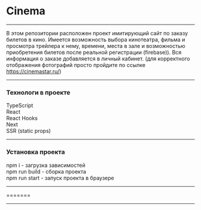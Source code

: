 # Cinema
___
В этом репозитории расположен проект имитирующий сайт по заказу 
билетов в кино. Имеется возможность выбора кинотеатра, 
фильма и просмотра трейлера к нему, времени, места в зале и 
возможностью приобретения билетов после реальной регистрации (firebase)). Вся информация
о заказе добавляется в личный кабинет.  (для корректного отображения фотографий просто пройдите 
по ссылке https://cinemastar.ru/)

___
### Технологи в проекте
TypeScript </br>
React</br>
React Hooks</br>
Next</br>
SSR (static props)</br>

___
### Установка проекта
npm i - загрузка зависимостей </br>
npm run build - сборка проекта </br>
npm run start - запуск проекта в браузере </br>

___
=======
___

